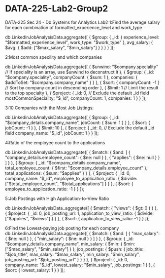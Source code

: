 # DATA-225-Lab2-Group2
DATA-225 Sec 24 - Db Systems for Analytics Lab2 
1:Find the average salary for each combination of formatted_experience_level and work_type

db.LinkedinJobAnalysisData.aggregate([
  {
    $group: {
      _id: {
        experience_level: "$formatted_experience_level",
        work_type: "$work_type"
      },
      avg_salary: { $avg: { $add: ["$max_salary", "$min_salary"] } }
    }
  }
]);




2:Most common specility and which companies

db.LinkedinJobAnalysisData.aggregate([
{
    $unwind: "$company.speciality" // If speciality is an array, use $unwind to deconstruct it
  },
  {
    $group: {
      _id: "$company.speciality",
      companyCount: { $sum: 1 },
      companies: { $addToSet: "$company.company_name" }
    }
  },
  {
    $sort: { companyCount: -1 } // Sort by company count in descending order
  },
  {
    $limit: 1 // Limit the result to the top specialty
  },
  {
    $project: {
      _id: 0, // Exclude the default _id field
      mostCommonSpeciality: "$_id",
      companyCount: 1,
      companies: 1
    }
  }
]);




3:10 Companies with the Most Job Listings:


db.LinkedinJobAnalysisData.aggregate([
 {
 $group: {
 _id: "$company_details.company_name",
 jobCount: { $sum: 1 }
 }
 },
 {
 $sort: { jobCount: -1 } 
 },
 {
 $limit: 10 
 },
 {
 $project: {
 _id: 0, // Exclude the default _id field
 company_name: "$_id",
 jobCount: 1
 }
 }
]);




4:Ratio of the employee count to the applications 

db.LinkedinJobAnalysisData.aggregate([
  {
    $match: {
      $and: [
        { "company_details.employee_count": { $ne: null } },
        { "applies": { $ne: null } }
      ]
    }
  },
  {
    $group: {
      _id: "$company_details.company_name",
      total_employee_count: { $first: "$company_details.employee_count" },
      total_applications: { $sum: "$applies" }
    }
  },
  {
    $project: {
      _id: 0,
      company_name: "$_id",
      employee_to_application_ratio: { $divide: ["$total_employee_count", "$total_applications"] }
    }
  },
  {
    $sort: { employee_to_application_ratio: -1 }
  }
]);




5:Job Postings with High Application-to-View Ratio

db.LinkedinJobAnalysisData..aggregate([
  {
    $match: {
      "views": { $gt: 0 } 
    }
  },
  {
    $project: {
      _id: 0,
      job_posting_url: 1,
      application_to_view_ratio: { $divide: ["$applies", "$views"] }
    }
  },
  {
    $sort: { application_to_view_ratio: -1 }
  }
]);



6:Find the Lowest-paying job posting for each company
db.LinkedinJobAnalysisData.aggregate([
  {
    $match: {
      $and: [
        { "max_salary": { $ne: null } },
        { "min_salary": { $ne: null } }
      ]
    }
  },
  {
    $group: {
      _id: "$company_details.company_name",
      min_salary: { $min: { $min: ["$max_salary", "$min_salary"] } },
      job_postings: {
        $push: {
          job_title: "$job_title",
          max_salary: "$max_salary",
          min_salary: "$min_salary",
          job_posting_url: "$job_posting_url"
        }
      }
    }
  },
  {
    $project: {
      _id: 0,
      company_name: "$_id",
      lowest_salary: "$min_salary",
      job_postings: 1
    }
  },
  {
    $sort: { lowest_salary: 1 } 
  }
]);
